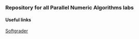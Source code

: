 ### Repository for all Parallel Numeric Algorithms labs

#### Useful links

[Softgrader](http://softgrader.itmm.unn.ru/ "Site to check lab correctness")
